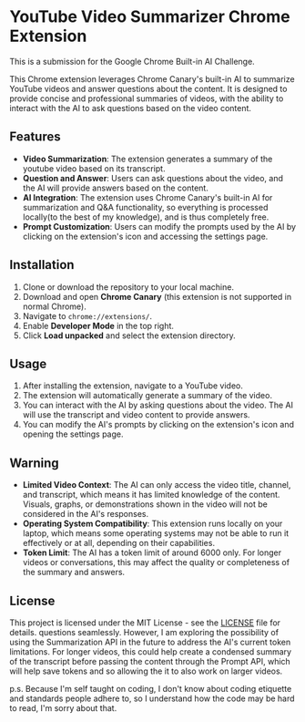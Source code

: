 # YouTube Video Summarizer Chrome Extension

This is a submission for the Google Chrome Built-in AI Challenge.

This Chrome extension leverages Chrome Canary's built-in AI to summarize YouTube videos and answer questions about the content. It is designed to provide concise and professional summaries of videos, with the ability to interact with the AI to ask questions based on the video content.

## Features

- **Video Summarization**: The extension generates a summary of the youtube video based on its transcript.
- **Question and Answer**: Users can ask questions about the video, and the AI will provide answers based on the content.
- **AI Integration**: The extension uses Chrome Canary's built-in AI for summarization and Q&A functionality, so everything is processed locally(to the best of my knowledge), and is thus completely free.
- **Prompt Customization**: Users can modify the prompts used by the AI by clicking on the extension's icon and accessing the settings page.

## Installation

1. Clone or download the repository to your local machine.
2. Download and open **Chrome Canary** (this extension is not supported in normal Chrome).
3. Navigate to `chrome://extensions/`.
4. Enable **Developer Mode** in the top right.
5. Click **Load unpacked** and select the extension directory.

## Usage

1. After installing the extension, navigate to a YouTube video.
2. The extension will automatically generate a summary of the video.
3. You can interact with the AI by asking questions about the video. The AI will use the transcript and video content to provide answers.
4. You can modify the AI's prompts by clicking on the extension's icon and opening the settings page.

## Warning

- **Limited Video Context**: The AI can only access the video title, channel, and transcript, which means it has limited knowledge of the content. Visuals, graphs, or demonstrations shown in the video will not be considered in the AI's responses.
- **Operating System Compatibility**: This extension runs locally on your laptop, which means some operating systems may not be able to run it effectively or at all, depending on their capabilities.
- **Token Limit**: The AI has a token limit of around 6000 only. For longer videos or conversations, this may affect the quality or completeness of the summary and answers.

## License

This project is licensed under the MIT License - see the [LICENSE](LICENSE) file for details.
questions seamlessly. However, I am exploring the possibility of using the Summarization API in the future to address the AI's current token limitations. For longer videos, this could help create a condensed summary of the transcript before passing the content through the Prompt API, which will help save tokens and so allowing the it to also work on larger videos.

p.s. Because I'm self taught on coding, I don't know about coding etiquette and standards people adhere to, so I understand how the code may be hard to read, I'm sorry about that.
